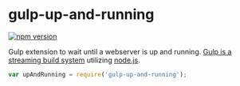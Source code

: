 # gulp-up-and-running
[![npm version](https://badge.fury.io/js/gulp-up-and-running.svg)](https://badge.fury.io/js/gulp-up-and-running)

Gulp extension to wait until a webserver is up and running. [Gulp is a streaming build system](https://github.com/gulpjs/gulp) utilizing [node.js](http://nodejs.org/).

```javascript
var upAndRunning = require('gulp-up-and-running');
```

 